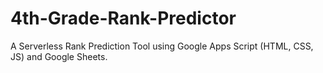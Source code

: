 # 4th-Grade-Rank-Predictor
A Serverless Rank Prediction Tool using Google Apps Script (HTML, CSS, JS) and Google Sheets.
